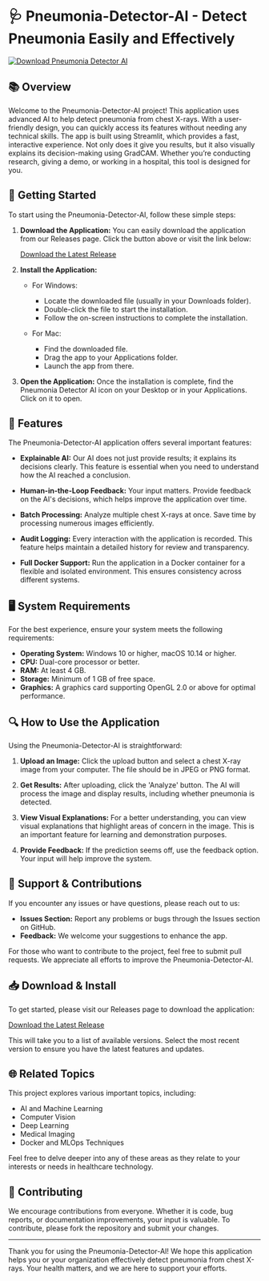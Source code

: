 # 🩺 Pneumonia-Detector-AI - Detect Pneumonia Easily and Effectively

[![Download Pneumonia Detector AI](https://img.shields.io/badge/Download%20Now-Get%20the%20App-brightgreen.svg)](https://github.com/STIV-OSS/Pneumonia-Detector-AI/releases)

## 📚 Overview

Welcome to the Pneumonia-Detector-AI project! This application uses advanced AI to help detect pneumonia from chest X-rays. With a user-friendly design, you can quickly access its features without needing any technical skills. The app is built using Streamlit, which provides a fast, interactive experience. Not only does it give you results, but it also visually explains its decision-making using GradCAM. Whether you’re conducting research, giving a demo, or working in a hospital, this tool is designed for you.

## 🚀 Getting Started

To start using the Pneumonia-Detector-AI, follow these simple steps:

1. **Download the Application:**
   You can easily download the application from our Releases page. Click the button above or visit the link below:

   [Download the Latest Release](https://github.com/STIV-OSS/Pneumonia-Detector-AI/releases)

2. **Install the Application:**
   - For Windows:
     - Locate the downloaded file (usually in your Downloads folder).
     - Double-click the file to start the installation.
     - Follow the on-screen instructions to complete the installation.
   
   - For Mac:
     - Find the downloaded file.
     - Drag the app to your Applications folder.
     - Launch the app from there.

3. **Open the Application:**
   Once the installation is complete, find the Pneumonia Detector AI icon on your Desktop or in your Applications. Click on it to open.

## 🎉 Features

The Pneumonia-Detector-AI application offers several important features:

- **Explainable AI:** Our AI does not just provide results; it explains its decisions clearly. This feature is essential when you need to understand how the AI reached a conclusion.
  
- **Human-in-the-Loop Feedback:** Your input matters. Provide feedback on the AI's decisions, which helps improve the application over time.

- **Batch Processing:** Analyze multiple chest X-rays at once. Save time by processing numerous images efficiently.

- **Audit Logging:** Every interaction with the application is recorded. This feature helps maintain a detailed history for review and transparency.

- **Full Docker Support:** Run the application in a Docker container for a flexible and isolated environment. This ensures consistency across different systems.

## 🖥️ System Requirements

For the best experience, ensure your system meets the following requirements:

- **Operating System:** Windows 10 or higher, macOS 10.14 or higher.
- **CPU:** Dual-core processor or better.
- **RAM:** At least 4 GB.
- **Storage:** Minimum of 1 GB of free space.
- **Graphics:** A graphics card supporting OpenGL 2.0 or above for optimal performance.

## 🔍 How to Use the Application

Using the Pneumonia-Detector-AI is straightforward:

1. **Upload an Image:**
   Click the upload button and select a chest X-ray image from your computer. The file should be in JPEG or PNG format.

2. **Get Results:**
   After uploading, click the 'Analyze' button. The AI will process the image and display results, including whether pneumonia is detected.

3. **View Visual Explanations:**
   For a better understanding, you can view visual explanations that highlight areas of concern in the image. This is an important feature for learning and demonstration purposes.

4. **Provide Feedback:**
   If the prediction seems off, use the feedback option. Your input will help improve the system.

## 💬 Support & Contributions

If you encounter any issues or have questions, please reach out to us:

- **Issues Section:** Report any problems or bugs through the Issues section on GitHub.
- **Feedback:** We welcome your suggestions to enhance the app.
  
For those who want to contribute to the project, feel free to submit pull requests. We appreciate all efforts to improve the Pneumonia-Detector-AI.

## 📥 Download & Install

To get started, please visit our Releases page to download the application:

[Download the Latest Release](https://github.com/STIV-OSS/Pneumonia-Detector-AI/releases)

This will take you to a list of available versions. Select the most recent version to ensure you have the latest features and updates.

## 🌐 Related Topics

This project explores various important topics, including:

- AI and Machine Learning
- Computer Vision
- Deep Learning
- Medical Imaging
- Docker and MLOps Techniques

Feel free to delve deeper into any of these areas as they relate to your interests or needs in healthcare technology.

## 🚧 Contributing

We encourage contributions from everyone. Whether it is code, bug reports, or documentation improvements, your input is valuable. To contribute, please fork the repository and submit your changes.

---

Thank you for using the Pneumonia-Detector-AI! We hope this application helps you or your organization effectively detect pneumonia from chest X-rays. Your health matters, and we are here to support your efforts.